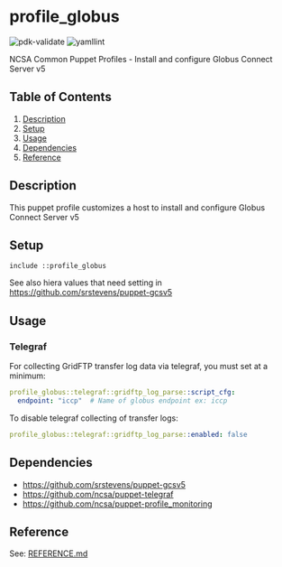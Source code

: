 # profile_globus

![pdk-validate](https://github.com/ncsa/puppet-profile_globus/workflows/pdk-validate/badge.svg)
![yamllint](https://github.com/ncsa/puppet-profile_globus/workflows/yamllint/badge.svg)

NCSA Common Puppet Profiles - Install and configure Globus Connect Server v5

## Table of Contents

1. [Description](#description)
1. [Setup](#setup)
1. [Usage](#usage)
1. [Dependencies](#dependencies)
1. [Reference](#reference)


## Description

This puppet profile customizes a host to install and configure Globus Connect Server v5


## Setup

```
include ::profile_globus
```

See also hiera values that need setting in https://github.com/srstevens/puppet-gcsv5

## Usage

### Telegraf

For collecting GridFTP transfer log data via telegraf, you must set at a minimum:
```yaml
profile_globus::telegraf::gridftp_log_parse::script_cfg:
  endpoint: "iccp"  # Name of globus endpoint ex: iccp
```

To disable telegraf collecting of transfer logs:
```yaml
profile_globus::telegraf::gridftp_log_parse::enabled: false
```


## Dependencies

* https://github.com/srstevens/puppet-gcsv5
* https://github.com/ncsa/puppet-telegraf
* https://github.com/ncsa/puppet-profile_monitoring


## Reference

See: [REFERENCE.md](REFERENCE.md)

